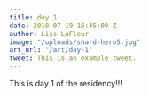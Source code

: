 ```yaml
---
title: day 1
date: 2018-07-19 16:45:00 Z
author: Liss LaFleur
image: "/uploads/shard-hero5.jpg"
art_url: "/art/day-1"
tweet: This is an example tweet.
---
```


This is day 1 of the residency!!!
